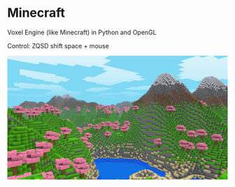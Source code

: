 # Minecraft
Voxel Engine (like Minecraft) in Python and OpenGL 

Control: ZQSD shift space + mouse

![minecraft](/screenshot/0.jpg)
